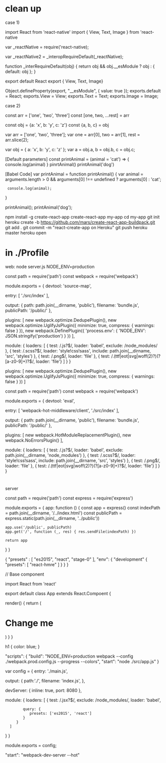 # clean up

case 1)

import React from 'react-native'
import { View, Text, Image } from 'react-native

var _reactNative = require('react-native);

var _reactNative2 = _interopRequireDefault(_reactNative);

function _interRequireDefault(obj) 
{ return obj && obj.__esModule ? obj : { default: obj }; }


export default React
export { View, Text, Image}

Object.defineProperty(export, "__esModule", {
    value: true
});
exports.default = React;
exports.View = View;
exports.Text = Text;
exports.Image = Image;


case 2)

const arr = ['one', 'two', 'three']
const [one, two, ...rest] = arr

const obj = {a: 'x', b: 'y', c: 'z'}
const {a, b, c} = obj


var arr = ['one', 'two', 'three'];
var one = arr[0],
    two = arr[1],
    rest = arr.slice(2);

var obj = { a: 'x', b: 'y', c: 'z' };
var a = obj.a,
    b = obj.b,
    c = obj.c;


[Default parameters]
const printAnimal = (animal = 'cat') => {
    console.log(animal)
}
pinrtAnimal()
printAnimal('dog')

[Babel Code]
var printAnimal = function printAnimal() {
     var animal = arguments.length > 0 && arguments[0] !== undefined ? arguments[0] : 'cat';

     console.log(animal);
}

printAnimal();
printAnimal('dog');


npm install -g create-react-app
create-react-app my-app
cd my-app
git init
heroku create -b https://github.com/mars/create-react-app-buildpack.git
git add .
git commit -m "react-create-app on Heroku"
git push heroku master
heroku open

# in ./Profile
web: node server.js NODE_ENV=production


const path = require('path')
const webpack = require('webpack')

module.exports = {
  devtool: 'source-map',

  entry: [
    './src/index'
  ],

  output: {
    path: path.join(__dirname, 'public'),
    filename: 'bundle.js',
    publicPath: '/public/'
  },

  plugins: [
    new webpack.optimize.DedupePlugin(),
    new webpack.optimize.UglifyJsPlugin({
      minimize: true,
      compress: {
        warnings: false
      }
    }),
    new webpack.DefinePlugin({
      'process.env': {
        'NODE_ENV': JSON.stringify('production')
      }
    })
  ],

  module: {
    loaders: [
      { test: /\.js?$/,
        loader: 'babel',
        exclude: /node_modules/ },
      { test: /\.scss?$/,
        loader: 'style!css!sass',
        include: path.join(__dirname, 'src', 'styles') },
      { test: /\.png$/,
        loader: 'file' },
      { test: /\.(ttf|eot|svg|woff(2)?)(\?[a-z0-9]+)?$/,
        loader: 'file'}
    ]
  }
}

plugins: [
  new webpack.optimize.DedupePlugin(),
  new webpack.optimize.UglifyJsPlugin({
    minimize: true,
    compress: {
      warnings: false
    }
  })
]

const path = require('path')
const webpack = require('webpack')

module.exports = {
  devtool: 'eval',

  entry: [
    'webpack-hot-middleware/client',
    './src/index'
  ],

  output: {
    path: path.join(__dirname, 'public'),
    filename: 'bundle.js',
    publicPath: '/public/'
  },

  plugins: [
    new webpack.HotModuleReplacementPlugin(),
    new webpack.NoErrorsPlugin()
  ],

  module: {
    loaders: [
      { test: /\.js?$/,
        loader: 'babel',
        exclude: path.join(__dirname, 'node_modules') },
      { test: /\.scss?$/,
        loader: 'style!css!sass',
        include: path.join(__dirname, 'src', 'styles') },
      { test: /\.png$/,
        loader: 'file' },
      { test: /\.(ttf|eot|svg|woff(2)?)(\?[a-z0-9]+)?$/,
        loader: 'file'}
    ]
  }
}

#
server

const path = require('path')
const express = require('express')

module.exports = {
  app: function () {
    const app = express()
    const indexPath = path.join(__dirname, '/../index.html')
    const publicPath = express.static(path.join(__dirname, '../public'))

    app.use('/public', publicPath)
    app.get('/', function (_, res) { res.sendFile(indexPath) })

    return app
  }
}

{
    "presets" : [
        "es2015",
        "react",
        "stage-0"
    ],
    "env": {
        "development" {
            "presets": [
                "react-hmre"
            ]
        }
    }
}

// Base component

import React from 'react'

export default class App extends React.Compoent {

  render() {
    return (
      <div>
        <h1>Change me</h1>
      <div>
    )
  }
}

h1 {
  color: blue;
}

"scripts": {
  "build": "NODE_ENV=production webpack --config ./webpack.prod.config.js --progress --colors",
  "start": "node ./src/app.js"
}

var config = {
   entry: './main.js',
	
   output: {
      path:'./',
      filename: 'index.js',
   },
	
   devServer: {
      inline: true,
      port: 8080
   },
	
   module: {
      loaders: [
         {
            test: /\.jsx?$/,
            exclude: /node_modules/,
            loader: 'babel',
				
            query: {
               presets: ['es2015', 'react']
            }
         }
      ]
   }
}

module.exports = config;

"start": "webpack-dev-server --hot"

<!DOCTYPE html>
<html lang = "en">

   <head>
      <meta charset = "UTF-8">
      <title>React App</title>
   </head>

   <body>
      <div id = "app"></div>
      <script src = "index.js"></script>
   </body>

</html>